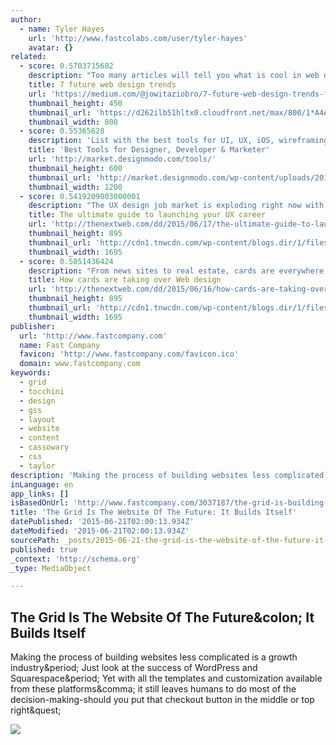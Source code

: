 ```yaml
---
author:
  - name: Tyler Hayes
    url: 'http://www.fastcolabs.com/user/tyler-hayes'
    avatar: {}
related:
  - score: 0.5703715682
    description: "Too many articles will tell you what is cool in web design. I'm going to take you past the obvious to make some real predictions. We forget how hard scrolling webpages used to be."
    title: 7 future web design trends
    url: 'https://medium.com/@jowitaziobro/7-future-web-design-trends-fba93eba6355'
    thumbnail_height: 450
    thumbnail_url: 'https://d262ilb51hltx0.cloudfront.net/max/800/1*A4AZXGxmMSPgmoMzdmh98A.gif'
    thumbnail_width: 800
  - score: 0.55365628
    description: 'List with the best tools for UI, UX, iOS, wireframing, prototyping, productivity, marketing and more. Only top proven time applications that we use everyday.'
    title: 'Best Tools for Designer, Developer & Marketer'
    url: 'http://market.designmodo.com/tools/'
    thumbnail_height: 600
    thumbnail_url: 'http://market.designmodo.com/wp-content/uploads/2015/06/facebook-image.jpg'
    thumbnail_width: 1200
  - score: 0.5419209003000001
    description: "The UX design job market is exploding right now with a huge demand for UX designers. With a need for skilled UX practitioners, many are turning to UX design as their next career move, especially since it's a practice that's versatile and necessary. UX design applies to a variety of industries, including digital product design."
    title: The ultimate guide to launching your UX career
    url: 'http://thenextweb.com/dd/2015/06/17/the-ultimate-guide-to-launching-your-ux-career/'
    thumbnail_height: 895
    thumbnail_url: 'http://cdn1.tnwcdn.com/wp-content/blogs.dir/1/files/2015/06/uxdesigner.jpg'
    thumbnail_width: 1695
  - score: 0.5051436424
    description: "From news sites to real estate, cards are everywhere on the web today. Those little rectangles full of inclusive images and text have been so successful in web design that they've almost become a default option when it comes to balancing clear aesthetics with simple usability."
    title: How cards are taking over Web design
    url: 'http://thenextweb.com/dd/2015/06/16/how-cards-are-taking-over-web-design/'
    thumbnail_height: 895
    thumbnail_url: 'http://cdn1.tnwcdn.com/wp-content/blogs.dir/1/files/2015/06/cards.jpg'
    thumbnail_width: 1695
publisher:
  url: 'http://www.fastcompany.com'
  name: Fast Company
  favicon: 'http://www.fastcompany.com/favicon.ico'
  domain: www.fastcompany.com
keywords:
  - grid
  - tocchini
  - design
  - gss
  - layout
  - website
  - content
  - cassowary
  - css
  - taylor
description: 'Making the process of building websites less complicated is a growth industry. Just look at the success of WordPress and Squarespace. Yet with all the templates and customization available from these platforms, it still leaves humans to do most of the decision-making-should you put that checkout button in the middle or top right?'
inLanguage: en
app_links: []
isBasedOnUrl: 'http://www.fastcompany.com/3037187/the-grid-is-building-the-website-of-the-future-it-designs-itself'
title: 'The Grid Is The Website Of The Future: It Builds Itself'
datePublished: '2015-06-21T02:00:13.934Z'
dateModified: '2015-06-21T02:00:13.934Z'
sourcePath: _posts/2015-06-21-the-grid-is-the-website-of-the-future-it-builds-itself.md
published: true
_context: 'http://schema.org'
_type: MediaObject

---
```

<article style=""><h1>The Grid Is The Website Of The Future&amp;colon; It Builds Itself</h1><p>Making the process of building websites less complicated is a growth industry&amp;period; Just look at the success of WordPress and Squarespace&amp;period; Yet with all the templates and customization available from these platforms&amp;comma; it still leaves humans to do most of the decision-making-should you put that checkout button in the middle or top right&amp;quest;</p><img src="http://g.fastcompany.net/multisite_files/fastcompany/imagecache/1280/poster/2014/10/3037187-poster-p-2-the-grid-is-building-the-website-of-the-future-it-designs-itself.jpg" /></article>